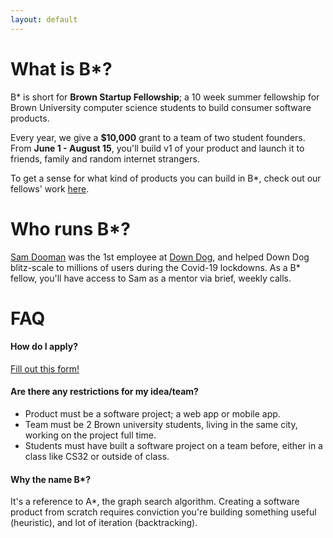 ```yaml
---
layout: default
---
```


# What is B*?

B* is short for **Brown Startup Fellowship**; a 10 week summer fellowship for Brown University computer science students to build consumer software products.

Every year, we give a **$10,000** grant to a team of two student founders.  From **June 1 - August 15**, you'll build v1 of your product and launch it to friends, family and random internet strangers.

To get a sense for what kind of products you can build in B*, check out our fellows' work [here](/products).

# Who runs B*?

[Sam Dooman](https://www.linkedin.com/in/sam-dooman-7463a2105/) was the 1st employee at [Down Dog](https://www.downdogapp.com), and helped Down Dog blitz-scale to millions of users during the Covid-19 lockdowns.  As a B* fellow, you'll have access to Sam as a mentor via brief, weekly calls.

# FAQ

#### How do I apply?
[Fill out this form!](https://forms.gle/56rBUXt9oKoXS9mJ6)

#### Are there any restrictions for my idea/team?
 - Product must be a software project; a web app or mobile app.
 - Team must be 2 Brown university students, living in the same city, working on the project full time.
 - Students must have built a software project on a team before, either in a class like CS32 or outside of class.

#### Why the name B*?
It's a reference to A*, the graph search algorithm.  Creating a software product from scratch requires conviction you're building something useful (heuristic), and lot of iteration (backtracking).